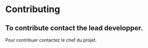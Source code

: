 # Contributing

To contribute contact the lead developper.
-----
Pour contribuer contactez le chef du projet.
